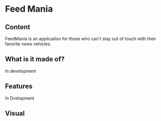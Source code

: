﻿# Feed Mania


## Content
FeedMania is an application for those who can't stay out of touch with their favorite news vehicles.

## What is it made of?
In development

## Features
In Dvelopment

## Visual
